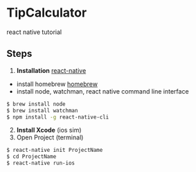 # TipCalculator
react native tutorial
## Steps
1. **Installation** [react-native](http://facebook.github.io/react-native)
  * install homebrew [homebrew](https://brew.sh/index_nl.html)
  * install node, watchman, react native command line interface

```sh
$ brew install node
$ brew install watchman
$ npm install -g react-native-cli
```

2. **Install Xcode** (ios sim)
3. Open Project (terminal)

```sh
$ react-native init ProjectName
$ cd ProjectName
$ react-native run-ios
```
